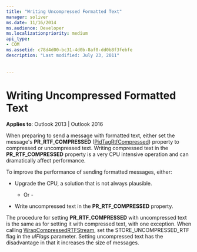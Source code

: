 ```yaml
---
title: "Writing Uncompressed Formatted Text"
manager: soliver
ms.date: 11/16/2014
ms.audience: Developer
ms.localizationpriority: medium
api_type:
- COM
ms.assetid: c78d4d00-bc31-4d0b-8af0-dd0b8f3febfe
description: "Last modified: July 23, 2011"
 
 
---
```


# Writing Uncompressed Formatted Text

  
  
**Applies to**: Outlook 2013 | Outlook 2016 
  
When preparing to send a message with formatted text, either set the message's **PR_RTF_COMPRESSED** ([PidTagRtfCompressed](pidtagrtfcompressed-canonical-property.md)) property to compressed or uncompressed text. Writing compressed text in the **PR_RTF_COMPRESSED** property is a very CPU intensive operation and can dramatically affect performance. 
  
To improve the performance of sending formatted messages, either:
  
- Upgrade the CPU, a solution that is not always plausible.
    
    - Or -
    
- Write uncompressed text in the **PR_RTF_COMPRESSED** property. 
    
The procedure for setting **PR_RTF_COMPRESSED** with uncompressed text is the same as for setting it with compressed text, with one exception. When calling [WrapCompressedRTFStream](wrapcompressedrtfstream.md), set the STORE_UNCOMPRESSED_RTF flag in the  _ulFlags_ parameter. Setting uncompressed text has the disadvantage in that it increases the size of messages. 
  

